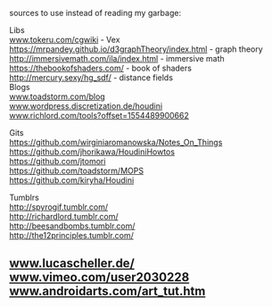 sources to use instead of reading my garbage:      
  
Libs  
www.tokeru.com/cgwiki  - Vex  
https://mrpandey.github.io/d3graphTheory/index.html - graph theory    
http://immersivemath.com/ila/index.html  - immersive math     
https://thebookofshaders.com/  - book of shaders   
http://mercury.sexy/hg_sdf/ - distance fields  
Blogs   
www.toadstorm.com/blog    
www.wordpress.discretization.de/houdini    
www.richlord.com/tools?offset=1554489900662    
 
Gits  
https://github.com/wirginiaromanowska/Notes_On_Things     
https://github.com/jhorikawa/HoudiniHowtos    
https://github.com/jtomori  
https://github.com/toadstorm/MOPS     
https://github.com/kiryha/Houdini   

Tumblrs  
http://spyrogif.tumblr.com/    
http://richardlord.tumblr.com/   
http://beesandbombs.tumblr.com/   
http://the12principles.tumblr.com/   
 
www.lucascheller.de/    
www.vimeo.com/user2030228   
www.androidarts.com/art_tut.htm   
----------





